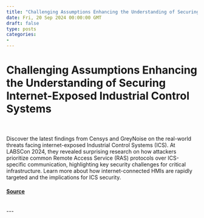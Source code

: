 ```yaml
---
title: "Challenging Assumptions Enhancing the Understanding of Securing Internet-Exposed Industrial Control Systems"
date: Fri, 20 Sep 2024 00:00:00 GMT
draft: false
type: posts
categories: 
- 
---
```

# Challenging Assumptions Enhancing the Understanding of Securing Internet-Exposed Industrial Control Systems

<br/>

<br/>
Discover the latest findings from Censys and GreyNoise on the real-world threats facing internet-exposed Industrial Control Systems (ICS). At LABSCon 2024, they revealed surprising research on how attackers prioritize common Remote Access Service (RAS) protocols over ICS-specific communication, highlighting key security challenges for critical infrastructure. Learn more about how internet-connected HMIs are rapidly targeted and the implications for ICS security.

#### [Source](https://www.greynoise.io/blog/challenging-assumptions-enhancing-the-understanding-of-securing-internet-exposed-industrial-control-systems)

<br/>
---
